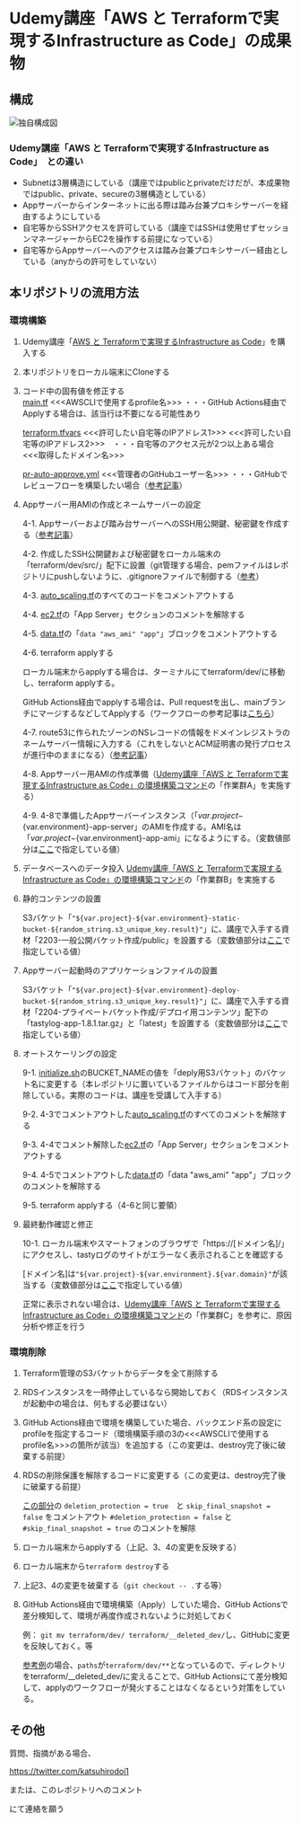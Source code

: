 # Udemy講座「AWS と Terraformで実現するInfrastructure as Code」の成果物

## 構成

![独自構成図](https://github.com/katsuhirodoi2/udemy_terraform_aws_study/assets/50761722/f2a1dc10-cd70-47bc-abc7-51ecccebbf98)

### Udemy講座「AWS と Terraformで実現するInfrastructure as Code」　との違い

* Subnetは3層構造にしている（講座ではpublicとprivateだけだが、本成果物ではpublic、private、secureの3層構造としている）
* Appサーバーからインターネットに出る際は踏み台兼プロキシサーバーを経由するようにしている
* 自宅等からSSHアクセスを許可している（講座ではSSHは使用せずセッションマネージャーからEC2を操作する前提になっている）
* 自宅等からAppサーバーへのアクセスは踏み台兼プロキシサーバー経由としている（anyからの許可をしていない）

## 本リポジトリの流用方法

### 環境構築

1. Udemy講座「[AWS と Terraformで実現するInfrastructure as Code](https://www.udemy.com/course/iac-with-terraform/)」を購入する

2. 本リポジトリをローカル端末にCloneする

3. コード中の固有値を修正する   
   [main.tf](https://github.com/katsuhirodoi2/udemy_terraform_aws_study/blob/main/terraform/dev/main.tf)
   <<<AWSCLIで使用するprofile名>>> ・・・GitHub Actions経由でApplyする場合は、該当行は不要になる可能性あり

   [terraform.tfvars](https://github.com/katsuhirodoi2/udemy_terraform_aws_study/blob/main/terraform/dev/terraform.tfvars)
   <<<許可したい自宅等のIPアドレス1>>>
   <<<許可したい自宅等のIPアドレス2>>>　・・・自宅等のアクセス元が2つ以上ある場合
   <<<取得したドメイン名>>>

   [pr-auto-approve.yml](https://github.com/katsuhirodoi2/udemy_terraform_aws_study/blob/main/.github/workflows/pr-auto-approve.yml)
   <<<管理者のGitHubユーザー名>>> ・・・GitHubでレビューフローを構築したい場合（[参考記事](https://qiita.com/katsuhirodoi2/items/a3aac8a6f6c5aa33ef63)）

4. Appサーバー用AMIの作成とネームサーバーの設定
   
    4-1. Appサーバーおよび踏み台サーバーへのSSH用公開鍵、秘密鍵を作成する（[参考記事](https://qiita.com/kazokmr/items/754169cfa996b24fcbf5)）

    4-2. 作成したSSH公開鍵および秘密鍵をローカル端末の「terraform/dev/src/」配下に設置（git管理する場合、pemファイルはレポジトリにpushしないように、.gitignoreファイルで制御する（[参考](https://github.com/katsuhirodoi2/udemy_terraform_aws_study/blob/main/.gitignore#L52)）

    4-3. [auto_scaling.tf](https://github.com/katsuhirodoi2/udemy_terraform_aws_study/blob/main/terraform/dev/auto_scaling.tf)のすべてのコードをコメントアウトする

    4-4. [ec2.tf](https://github.com/katsuhirodoi2/udemy_terraform_aws_study/blob/main/terraform/dev/ec2.tf#L15-L34)の「App Server」セクションのコメントを解除する

    4-5. [data.tf](https://github.com/katsuhirodoi2/udemy_terraform_aws_study/blob/main/terraform/dev/data.tf#L5-L13)の「```data "aws_ami" "app"```」ブロックをコメントアウトする

    4-6. terraform applyする

   ローカル端末からapplyする場合は、ターミナルにてterraform/dev/に移動し、terraform applyする。
   
   GitHub Actions経由でapplyする場合は、Pull requestを出し、mainブランチにマージするなどしてApplyする（ワークフローの参考記事は[こちら](https://qiita.com/katsuhirodoi2/items/a3aac8a6f6c5aa33ef63)）

    4-7. route53に作られたゾーンのNSレコードの情報をドメインレジストラのネームサーバー情報に入力する（これをしないとACM証明書の発行プロセスが進行中のままになる）（[参考記事](https://dev.classmethod.jp/articles/route53-domain-onamae/)）

    4-8. Appサーバー用AMIの作成準備（[Udemy講座「AWS と Terraformで実現するInfrastructure as Code」の環境構築コマンド](https://docs.google.com/spreadsheets/d/1sjobcoAvarcBL3yaYPlGSQzYOpULD2hFfRf5KFNcnac/edit?usp=sharing)の「作業群A」を実施する）

    4-9. 4-8で準備したAppサーバーインスタンス（「${var.project}-${var.environment}-app-server」のAMIを作成する。AMI名は「${var.project}-${var.environment}-app-ami」になるようにする。（変数値部分は[ここ](https://github.com/katsuhirodoi2/udemy_terraform_aws_study/blob/main/terraform/dev/terraform.tfvars#L1-L2)で指定している値）

6. データベースへのデータ投入
   [Udemy講座「AWS と Terraformで実現するInfrastructure as Code」の環境構築コマンド](https://docs.google.com/spreadsheets/d/1sjobcoAvarcBL3yaYPlGSQzYOpULD2hFfRf5KFNcnac/edit?usp=sharing)の「作業群B」を実施する

7. 静的コンテンツの設置

   S3バケット「```"${var.project}-${var.environment}-static-bucket-${random_string.s3_unique_key.result}"```」に、講座で入手する資材「2203-一般公開バケット作成/public」を設置する（変数値部分は[ここ](https://github.com/katsuhirodoi2/udemy_terraform_aws_study/blob/main/terraform/dev/s3.tf#L13C12-L13C99)で指定している値）

8. Appサーバー起動時のアプリケーションファイルの設置

   S3バケット「```"${var.project}-${var.environment}-deploy-bucket-${random_string.s3_unique_key.result}"```」に、講座で入手する資材「2204-プライベートバケット作成/デプロイ用コンテンツ」配下の「tastylog-app-1.8.1.tar.gz」と「latest」を設置する（変数値部分は[ここ](https://github.com/katsuhirodoi2/udemy_terraform_aws_study/blob/main/terraform/dev/s3.tf#L68)で指定している値）

9. オートスケーリングの設定

    9-1. [initialize.sh](https://github.com/katsuhirodoi2/udemy_terraform_aws_study/blob/main/terraform/dev/src/initialize.sh)のBUCKET_NAMEの値を「deply用S3バケット」のバケット名に変更する（本レポジトリに置いているファイルからはコード部分を削除している。実際のコードは、講座を受講して入手する）

    9-2. 4-3でコメントアウトした[auto_scaling.tf](https://github.com/katsuhirodoi2/udemy_terraform_aws_study/blob/main/terraform/dev/auto_scaling.tf)のすべてのコメントを解除する

    9-3. 4-4でコメント解除した[ec2.tf](https://github.com/katsuhirodoi2/udemy_terraform_aws_study/blob/main/terraform/dev/ec2.tf#L15-L34)の「App Server」セクションをコメントアウトする

    9-4. 4-5でコメントアウトした[data.tf](https://github.com/katsuhirodoi2/udemy_terraform_aws_study/blob/main/terraform/dev/data.tf#L5-L13)の「data "aws_ami" "app"」ブロックのコメントを解除する

    9-5. terraform applyする（4-6と同じ要領）

10. 最終動作確認と修正

    10-1. ローカル端末やスマートフォンのブラウザで「https://[ドメイン名]/」にアクセスし、tastyログのサイトがエラーなく表示されることを確認する

    [ドメイン名]は```"${var.project}-${var.environment}.${var.domain}"```が該当する（変数値部分は[ここ](https://github.com/katsuhirodoi2/udemy_terraform_aws_study/blob/main/terraform/dev/cloudfront.tf#L98)で指定している値）

    正常に表示されない場合は、[Udemy講座「AWS と Terraformで実現するInfrastructure as Code」の環境構築コマンド](https://docs.google.com/spreadsheets/d/1sjobcoAvarcBL3yaYPlGSQzYOpULD2hFfRf5KFNcnac/edit?usp=sharing)の「作業群C」を参考に、原因分析や修正を行う

### 環境削除

1. Terraform管理のS3バケットからデータを全て削除する

2. RDSインスタンスを一時停止しているなら開始しておく（RDSインスタンスが起動中の場合は、何もする必要はない）

3. GitHub Actions経由で環境を構築していた場合、バックエンド系の設定にprofileを指定するコード（環境構築手順の3の<<<AWSCLIで使用するprofile名>>>の箇所が該当）を追加する（この変更は、destroy完了後に破棄する前提）

4. RDSの削除保護を解除するコードに変更する（この変更は、destroy完了後に破棄する前提）

    [この部分](https://github.com/katsuhirodoi2/udemy_terraform_aws_study/blob/main/terraform/dev/rds.tf#L85-L88)の
    ```deletion_protection = true```　と ```skip_final_snapshot = false``` をコメントアウト
    ```#deletion_protection = false``` と ```#skip_final_snapshot = true``` のコメントを解除
   
5. ローカル端末からapplyする（上記、3、4の変更を反映する）

6. ローカル端末から```terraform destroy```する

7. 上記3、4の変更を破棄する（```git checkout -- .```する等）

8. GitHub Actions経由で環境構築（Apply）していた場合、GitHub Actionsで差分検知して、環境が再度作成されないように対処しておく

   例：
   ```git mv terraform/dev/ terraform/__deleted_dev/```し、GitHubに変更を反映しておく。等
   
   [参考例](https://github.com/katsuhirodoi2/udemy_terraform_aws_study/blob/main/.github/workflows/dev_apply.yml#L8)の場合、```paths```が```terraform/dev/**```となっているので、ディレクトリをterraform/__deleted_dev/に変えることで、GitHub Actionsにて差分検知して、applyのワークフローが発火することはなくなるという対策をしている。

## その他

質問、指摘がある場合、

https://twitter.com/katsuhirodoi1

または、このレポジトリへのコメント

にて連絡を願う
